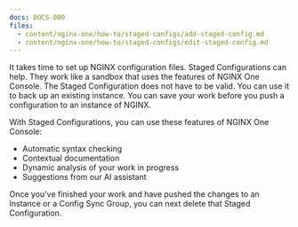 ```yaml
---
docs: DOCS-000
files:
  - content/nginx-one/how-to/staged-configs/add-staged-config.md
  - content/nginx-one/how-to/staged-configs/edit-staged-config.md
---
```


It takes time to set up NGINX configuration files. Staged Configurations can help. They work like a sandbox that uses the features of NGINX One Console.
The Staged Configuration does not have to be valid. You can use it to back up an existing instance. 
You can save your work before you push a configuration to an instance of NGINX.

With Staged Configurations, you can use these features of NGINX One Console:

- Automatic syntax checking
- Contextual documentation
- Dynamic analysis of your work in progress
- Suggestions from our AI assistant

Once you've finished your work and have pushed the changes to an Instance or a Config Sync Group, you can next delete that Staged Configuration.
